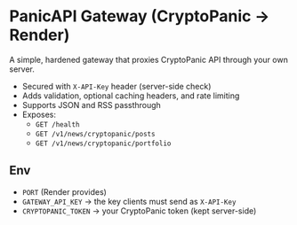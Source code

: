 # PanicAPI Gateway (CryptoPanic → Render)

A simple, hardened gateway that proxies CryptoPanic API through your own server.
- Secured with `X-API-Key` header (server-side check)
- Adds validation, optional caching headers, and rate limiting
- Supports JSON and RSS passthrough
- Exposes:
  - `GET /health`
  - `GET /v1/news/cryptopanic/posts`
  - `GET /v1/news/cryptopanic/portfolio`

## Env
- `PORT` (Render provides)
- `GATEWAY_API_KEY` → the key clients must send as `X-API-Key`
- `CRYPTOPANIC_TOKEN` → your CryptoPanic token (kept server-side)
